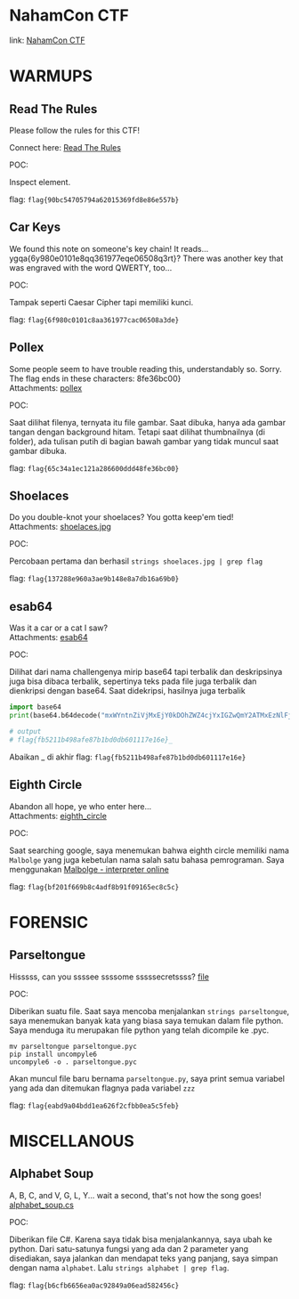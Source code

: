 # NahamCon CTF
link: [NahamCon CTF](https://ctf.nahamcon.com/challenges)

# WARMUPS
## Read The Rules
Please follow the rules for this CTF!

Connect here:
[Read The Rules](https://ctf.nahamcon.com/rules)

POC:

Inspect element.

flag: `flag{90bc54705794a62015369fd8e86e557b}`

## Car Keys
We found this note on someone's key chain! It reads... ygqa{6y980e0101e8qq361977eqe06508q3rt}? There was another key that was engraved with the word QWERTY, too...

POC:

Tampak seperti Caesar Cipher tapi memiliki kunci. 

flag: `flag{6f980c0101c8aa361977cac06508a3de}`

## Pollex
Some people seem to have trouble reading this, understandably so. Sorry. The flag ends in these characters: 8fe36bc00}<br>
Attachments: [pollex](https://ctf.nahamcon.com/files/47768d1e408e27e0a2a6afd01ed2e489/pollex?token=eyJ1c2VyX2lkIjoyNzg2LCJ0ZWFtX2lkIjpudWxsLCJmaWxlX2lkIjoxOX0.YE9XBg.RiLErua2n0vxAxUwGhmz_O8Fkt4)

POC:

Saat dilihat filenya, ternyata itu file gambar. Saat dibuka, hanya ada gambar tangan dengan background hitam. Tetapi saat dilihat thumbnailnya (di folder), ada tulisan putih di bagian bawah gambar yang tidak muncul saat gambar dibuka.

flag: `flag{65c34a1ec121a286600ddd48fe36bc00}`

## Shoelaces
Do you double-knot your shoelaces? You gotta keep'em tied!<br>
Attachments: [shoelaces.jpg](https://ctf.nahamcon.com/files/b8fdce4df8ac178c21e5867a18f19ec0/shoelaces.jpg?token=eyJ1c2VyX2lkIjoyNzg2LCJ0ZWFtX2lkIjpudWxsLCJmaWxlX2lkIjoyNX0.YE9YMg.YowY8bnjOAbPadg1oEu9Vq5CrZA)

POC:

Percobaan pertama dan berhasil `strings shoelaces.jpg | grep flag`

flag: `flag{137288e960a3ae9b148e8a7db16a69b0}`

## esab64
Was it a car or a cat I saw?<br>
Attachments: [esab64](https://ctf.nahamcon.com/files/9e1ff93915a5e07e8de9e79eb808c597/esab64?token=eyJ1c2VyX2lkIjoyNzg2LCJ0ZWFtX2lkIjpudWxsLCJmaWxlX2lkIjoxMn0.YE9YMg.7Cyh_A6W2Cm6hALGqOb161vQskI)

POC:

Dilihat dari nama challengenya mirip base64 tapi terbalik dan deskripsinya juga bisa dibaca terbalik, sepertinya teks pada file juga terbalik dan dienkripsi dengan base64. Saat didekripsi, hasilnya juga terbalik

```python
import base64
print(base64.b64decode("mxWYntnZiVjMxEjY0kDOhZWZ4cjYxIGZwQmY2ATMxEzNlFjNl13X"[::-1])[::-1].decode())

# output
# flag{fb5211b498afe87b1bd0db601117e16e}_
```
Abaikan _ di akhir
flag: `flag{fb5211b498afe87b1bd0db601117e16e}`

## Eighth Circle
Abandon all hope, ye who enter here...<br>
Attachments: [eighth_circle](https://ctf.nahamcon.com/files/6e0912abf579ae0172a3e662e5f3916d/eighth_circle?token=eyJ1c2VyX2lkIjoyNzg2LCJ0ZWFtX2lkIjpudWxsLCJmaWxlX2lkIjoxMH0.YE9aig.w3iqGWxvy-WVWg5VYuUVMxTzmCg)

POC:

Saat searching google, saya menemukan bahwa eighth circle memiliki nama `Malbolge` yang juga kebetulan nama salah satu bahasa pemrograman. Saya menggunakan [Malbolge - interpreter online](http://malbolge.doleczek.pl/)

flag: `flag{bf201f669b8c4adf8b91f09165ec8c5c}`

# FORENSIC
## Parseltongue
Hisssss, can you ssssee ssssome sssssecretssss? [file](https://ctf.nahamcon.com/files/966d964ed630170b0b54557122e439e6/parseltongue?token=eyJ1c2VyX2lkIjoyNzg2LCJ0ZWFtX2lkIjpudWxsLCJmaWxlX2lkIjoxOH0.YE2jvg.h-uhopm3teLIeCh-usLZU0q9OSc)

POC:

Diberikan suatu file. Saat saya mencoba menjalankan `strings parseltongue`, saya menemukan banyak kata yang biasa saya temukan dalam file python. Saya menduga itu merupakan file python yang telah dicompile ke .pyc.
```
mv parseltongue parseltongue.pyc
pip install uncompyle6
uncompyle6 -o . parseltongue.pyc
```
Akan muncul file baru bernama `parseltongue.py`, saya print semua variabel yang ada dan ditemukan flagnya pada variabel `zzz`

flag: `flag{eabd9a04bdd1ea626f2cfbb0ea5c5feb}`

# MISCELLANOUS
## Alphabet Soup
A, B, C, and V, G, L, Y... wait a second, that's not how the song goes! [alphabet_soup.cs](https://ctf.nahamcon.com/files/b01bb6aff74442a46dc846b94e517264/alphabet_soup.cs?token=eyJ1c2VyX2lkIjoyNzg2LCJ0ZWFtX2lkIjpudWxsLCJmaWxlX2lkIjoyfQ.YE2k6Q._HxKsfShmSkppeJ2KBwjJU2DZlc)

POC:

Diberikan file C#. Karena saya tidak bisa menjalankannya, saya ubah ke python. Dari satu-satunya fungsi yang ada dan 2 parameter yang disediakan, saya jalankan dan mendapat teks yang panjang, saya simpan dengan nama `alphabet`. Lalu `strings alphabet | grep flag`.

flag: `flag{b6cfb6656ea0ac92849a06ead582456c}`
